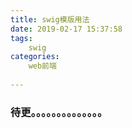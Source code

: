 ```yaml
---
title: swig模版用法
date: 2019-02-17 15:37:58
tags:
	swig
categories:
	web前端
	
---
```


### 待更。。。。。。。。。。。。。。
